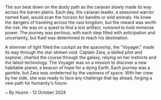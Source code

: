 
The sun beat down on the dusty path as the caravan slowly made its way across the barren plains. Each day, the caravan leader, a seasoned warrior named Kael, would scan the horizon for bandits or wild animals. He knew the dangers of traveling across the vast kingdom, but the reward was worth the risk. He was on a quest to find a lost artifact, rumored to hold immense power. The journey was perilous, with each step filled with anticipation and uncertainty, but Kael was determined to reach his destination.

A shimmer of light filled the cockpit as the spaceship, the "Voyager," made its way through the star-strewn void. Captain Zara, a skilled pilot and explorer, charted the course through the galaxy, relying on her instincts and the latest technology. The Voyager was on a mission to discover a new habitable planet, a beacon of hope for a dying Earth. Each journey was a gamble, but Zara was undeterred by the vastness of space. With her crew by her side, she was ready to face any challenge that lay ahead, forging a new path for humanity's future. 

~ By Hozmi - 12 October 2024
